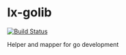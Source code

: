 # lx-golib
[![Build Status](https://travis-ci.org/litixsoft/lx-golib.svg?branch=master)](https://travis-ci.org/litixsoft/lx-golib)

Helper and mapper for go development
